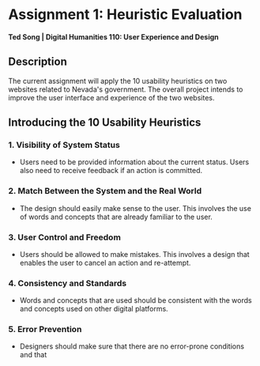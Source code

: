 # Assignment 1: Heuristic Evaluation
  #### Ted Song | Digital Humanities 110: User Experience and Design

## Description
  The current assignment will apply the 10 usability heuristics on two websites related to Nevada's government.
  The overall project intends to improve the user interface and experience of the two websites.

## Introducing the 10 Usability Heuristics
  ### 1. Visibility of System Status
  - Users need to be provided information about the current status. Users also need to receive feedback if an action is committed.
  
  ### 2. Match Between the System and the Real World
  - The design should easily make sense to the user. This involves the use of words and concepts that are already familiar to the user.
    
  ### 3. User Control and Freedom
  - Users should be allowed to make mistakes. This involves a design that enables the user to cancel an action and re-attempt.
    
  ### 4. Consistency and Standards
  - Words and concepts that are used should be consistent with the words and concepts used on other digital platforms.
    
  ### 5. Error Prevention
  - Designers should make sure that there are no error-prone conditions and that 
